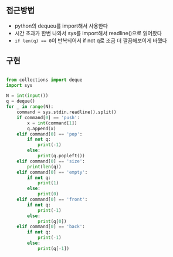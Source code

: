 
## 접근방법
- python의 dequeu를 import해서 사용한다
- 시간 초과가 한번 나와서 sys를 import해서 readline()으로 읽어왔다
- ```if len(q) == 0```이 반복되어서 if not q로 조금 더 깔끔해보이게 바꿨다 

## 구현
```python

from collections import deque
import sys

N = int(input())
q = deque()
for _ in range(N):
    command = sys.stdin.readline().split()
    if command[0] == 'push':
        x = int(command[1])
        q.append(x)
    elif command[0] == 'pop':
        if not q:
            print(-1)
        else:
            print(q.popleft())
    elif command[0] == 'size':
        print(len(q))
    elif command[0] == 'empty':
        if not q:
            print(1)
        else:
            print(0)
    elif command[0] == 'front':
        if not q:
            print(-1)
        else:
            print(q[0])
    elif command[0] == 'back':
        if not q:
            print(-1)
        else:
            print(q[-1])
```